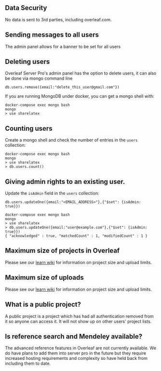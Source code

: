 ## Data Security
No data is sent to 3rd parties, including overleaf.com.

## Sending messages to all users
The admin panel allows for a banner to be set for all users

## Deleting users
Overleaf Server Pro's admin panel has the option to delete users, it can also be done via mongo command line

`db.users.remove({email:"delete_this_user@gmail.com"})`

If you are running MongoDB under docker, you can get a mongo shell with:
```
docker-compose exec mongo bash
mongo
> use sharelatex
```

## Counting users

Create a mongo shell and check the number of entries in the `users` collection:

```
docker-compose exec mongo bash
mongo
> use sharelatex
> db.users.count()
```

## Giving admin rights to an existing user.

Update the `isAdmin` field in the `users` collection:

```
db.users.updateOne({email:"<EMAIL_ADDRESS>"},{"$set": {isAdmin: true}})
```

```
docker-compose exec mongo bash
mongo
> use sharelatex
> db.users.updateOne({email:"user@example.com"},{"$set": {isAdmin: true}})
{ "acknowledged" : true, "matchedCount" : 1, "modifiedCount" : 1 }
```


## Maximum size of projects in Overleaf
Please see our [learn wiki](https://www.overleaf.com/learn/how-to/Uploading_a_project#Limitations_on_Uploads) for information on project size and upload limits.

## Maximum size of uploads
Please see our [learn wiki](https://www.overleaf.com/learn/how-to/Uploading_a_project#Limitations_on_Uploads) for information on project size and upload limits.

## What is a public project?
A public project is a project which has had all authentication removed from it so anyone can access it. It will not show up on other users' project lists.

## Is reference search and Mendeley available?
The advanced reference features in Overleaf are not currently available. We do have plans to add them into server pro in the future but they require increased hosting requirements and complexity so have held back from including them to date.